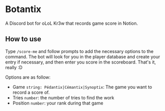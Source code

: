 # Botantix

A Discord bot for oLoL Kr3w that records game score in Notion.

## How to use

Type `/score-me` and follow prompts to add the necessary options to the command. The bot will look for you in the player database and create your entry if necessary, and then enter you score in the scoreboard. That's it, really :D

Options are as follow:
* Game `string: Pédantix|Cémantix|Synoptix`: The game you want to record a score of.
* Tries `number`: the number of tries to find the work
* Position `number`: your rank during that game